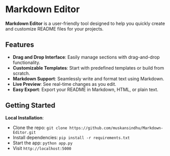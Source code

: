 # Markdown Editor

**Markdown Editor** is a user-friendly tool designed to help you quickly create and customize README files for your projects.

## Features

- **Drag and Drop Interface**: Easily manage sections with drag-and-drop functionality.
- **Customizable Templates**: Start with predefined templates or build from scratch.
- **Markdown Support**: Seamlessly write and format text using Markdown.
- **Live Preview**: See real-time changes as you edit.
- **Easy Export**: Export your README in Markdown, HTML, or plain text.

## Getting Started

 **Local Installation**:
   - Clone the repo: `git clone https://github.com/muskansindhu/Markdown-Editor.git`
   - Install dependencies: `pip install -r requirements.txt`
   - Start the app: `python app.py`
   - Visit `http://localhost:5000`
